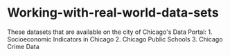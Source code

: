 <h1>Working-with-real-world-data-sets</h1>
These datasets that are available on the city of Chicago's Data Portal:  
1. Socioeconomic Indicators in Chicago 
2. Chicago Public Schools 
3. Chicago Crime Data
